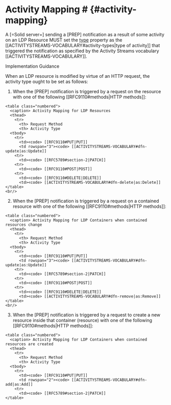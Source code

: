 # Activity Mapping # {#activity-mapping}

A [=Solid server=] sending a [PREP] notification as a result of some activity on an LDP Resource MUST set the [type](#notification-property-type) property as the [[ACTIVITYSTREAMS-VOCABULARY#activity-types|type of activity]] that triggered the notification as specified by the Activity Streams vocabulary [[ACTIVITYSTREAMS-VOCABULARY]].


<div class="advisement">
  <div class="marker">Implementation Guidance</div>

  When an LDP resource is modified by virtue of an HTTP request, the activity type ought to be set as follows:

  1. When the [PREP] notification is triggered by a request on the resource with one of the following [[RFC9110#methods|HTTP methods]]:

    <table class="numbered">
      <caption> Activity Mapping for LDP Resources
      <thead>
        <tr>
          <th> Request Method
          <th> Activity Type
      <tbody>
        <tr>
          <td><code> [[RFC9110#PUT|PUT]]
          <td rowspan="3"><code> [[ACTIVITYSTREAMS-VOCABULARY#dfn-update|as:Update]]
        <tr>
          <td><code> [[RFC5789#section-2|PATCH]]
        <tr>
          <td><code> [[RFC9110#POST|POST]]
        <tr>
          <td><code> [[RFC9110#DELETE|DELETE]]
          <td><code> [[ACTIVITYSTREAMS-VOCABULARY#dfn-delete|as:Delete]]
    </table>
    <br/>

  2. When the [PREP] notification is triggered by a request on a contained resource with one of the following [[RFC9110#methods|HTTP methods]]:

    <table class="numbered">
      <caption> Activity Mapping for LDP Containers when contained resources change
      <thead>
        <tr>
          <th> Request Method
          <th> Activity Type
      <tbody>
        <tr>
          <td><code> [[RFC9110#PUT|PUT]]
          <td rowspan="3"><code> [[ACTIVITYSTREAMS-VOCABULARY#dfn-update|as:Update]]
        <tr>
          <td><code> [[RFC5789#section-2|PATCH]]
        <tr>
          <td><code> [[RFC9110#POST|POST]]
        <tr>
          <td><code> [[RFC9110#DELETE|DELETE]]
          <td><code> [[ACTIVITYSTREAMS-VOCABULARY#dfn-remove|as:Remove]]
    </table>
    <br/>

  3. When the [PREP] notification is triggered by a request to create a new resource inside that container (resource) with one of the following [[RFC9110#methods|HTTP methods]]:

    <table class="numbered">
      <caption> Activity Mapping for LDP Containers when contained resources are created
      <thead>
        <tr>
          <th> Request Method
          <th> Activity Type
      <tbody>
        <tr>
          <td><code> [[RFC9110#PUT|PUT]]
          <td rowspan="2"><code> [[ACTIVITYSTREAMS-VOCABULARY#dfn-add|as:Add]]
        <tr>
          <td><code> [[RFC5789#section-2|PATCH]]
    </table>

